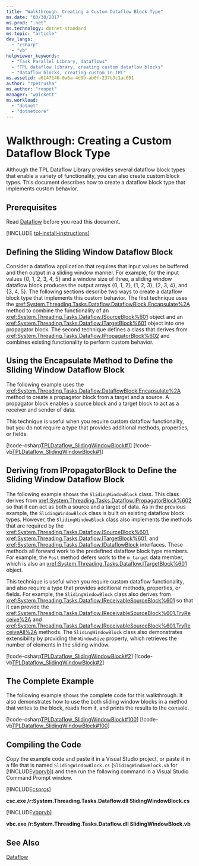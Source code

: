 ```yaml
---
title: "Walkthrough: Creating a Custom Dataflow Block Type"
ms.date: "03/30/2017"
ms.prod: ".net"
ms.technology: dotnet-standard
ms.topic: "article"
dev_langs: 
  - "csharp"
  - "vb"
helpviewer_keywords: 
  - "Task Parallel Library, dataflows"
  - "TPL dataflow library, creating custom dataflow blocks"
  - "dataflow blocks, creating custom in TPL"
ms.assetid: a6147146-0a6a-4d9b-ab0f-237b3c1ac691
author: "rpetrusha"
ms.author: "ronpet"
manager: "wpickett"
ms.workload: 
  - "dotnet"
  - "dotnetcore"
---
```

# Walkthrough: Creating a Custom Dataflow Block Type
Although the TPL Dataflow Library provides several dataflow block types that enable a variety of functionality, you can also create custom block types. This document describes how to create a dataflow block type that implements custom behavior.  
  
## Prerequisites  
 Read [Dataflow](../../../docs/standard/parallel-programming/dataflow-task-parallel-library.md) before you read this document.  

[!INCLUDE [tpl-install-instructions](../../../includes/tpl-install-instructions.md)]
  
## Defining the Sliding Window Dataflow Block  
 Consider a dataflow application that requires that input values be buffered and then output in a sliding window manner. For example, for the input values {0, 1, 2, 3, 4, 5} and a window size of three, a sliding window dataflow block produces the output arrays {0, 1, 2}, {1, 2, 3}, {2, 3, 4}, and {3, 4, 5}. The following sections describe two ways to create a dataflow block type that implements this custom behavior. The first technique uses the <xref:System.Threading.Tasks.Dataflow.DataflowBlock.Encapsulate%2A> method to combine the functionality of an <xref:System.Threading.Tasks.Dataflow.ISourceBlock%601> object and an <xref:System.Threading.Tasks.Dataflow.ITargetBlock%601> object into one propagator block. The second technique defines a class that derives from <xref:System.Threading.Tasks.Dataflow.IPropagatorBlock%602> and combines existing functionality to perform custom behavior.  
  
## Using the Encapsulate Method to Define the Sliding Window Dataflow Block  
 The following example uses the <xref:System.Threading.Tasks.Dataflow.DataflowBlock.Encapsulate%2A> method to create a propagator block from a target and a source. A propagator block enables a source block and a target block to act as a receiver and sender of data.  
  
 This technique is useful when you require custom dataflow functionality, but you do not require a type that provides additional methods, properties, or fields.  
  
 [!code-csharp[TPLDataflow_SlidingWindowBlock#1](../../../samples/snippets/csharp/VS_Snippets_Misc/tpldataflow_slidingwindowblock/cs/slidingwindowblock.cs#1)]
 [!code-vb[TPLDataflow_SlidingWindowBlock#1](../../../samples/snippets/visualbasic/VS_Snippets_Misc/tpldataflow_slidingwindowblock/vb/slidingwindowblock.vb#1)]  
  
## Deriving from IPropagatorBlock to Define the Sliding Window Dataflow Block  
 The following example shows the `SlidingWindowBlock` class. This class derives from <xref:System.Threading.Tasks.Dataflow.IPropagatorBlock%602> so that it can act as both a source and a target of data. As in the previous example, the `SlidingWindowBlock` class is built on existing dataflow block types. However, the `SlidingWindowBlock` class also implements the methods that are required by the <xref:System.Threading.Tasks.Dataflow.ISourceBlock%601>, <xref:System.Threading.Tasks.Dataflow.ITargetBlock%601>, and <xref:System.Threading.Tasks.Dataflow.IDataflowBlock> interfaces. These methods all forward work to the predefined dataflow block type members. For example, the `Post` method defers work to the `m_target` data member, which is also an <xref:System.Threading.Tasks.Dataflow.ITargetBlock%601> object.  
  
 This technique is useful when you require custom dataflow functionality, and also require a type that provides additional methods, properties, or fields. For example, the `SlidingWindowBlock` class also derives from <xref:System.Threading.Tasks.Dataflow.IReceivableSourceBlock%601> so that it can provide the <xref:System.Threading.Tasks.Dataflow.IReceivableSourceBlock%601.TryReceive%2A> and <xref:System.Threading.Tasks.Dataflow.IReceivableSourceBlock%601.TryReceiveAll%2A> methods. The `SlidingWindowBlock` class also demonstrates extensibility by providing the `WindowSize` property, which retrieves the number of elements in the sliding window.  
  
 [!code-csharp[TPLDataflow_SlidingWindowBlock#2](../../../samples/snippets/csharp/VS_Snippets_Misc/tpldataflow_slidingwindowblock/cs/slidingwindowblock.cs#2)]
 [!code-vb[TPLDataflow_SlidingWindowBlock#2](../../../samples/snippets/visualbasic/VS_Snippets_Misc/tpldataflow_slidingwindowblock/vb/slidingwindowblock.vb#2)]  
  
## The Complete Example  
 The following example shows the complete code for this walkthrough. It also demonstrates how to use the both sliding window blocks in a method that writes to the block, reads from it, and prints the results to the console.  
  
 [!code-csharp[TPLDataflow_SlidingWindowBlock#100](../../../samples/snippets/csharp/VS_Snippets_Misc/tpldataflow_slidingwindowblock/cs/slidingwindowblock.cs#100)]
 [!code-vb[TPLDataflow_SlidingWindowBlock#100](../../../samples/snippets/visualbasic/VS_Snippets_Misc/tpldataflow_slidingwindowblock/vb/slidingwindowblock.vb#100)]  
  
## Compiling the Code  
 Copy the example code and paste it in a Visual Studio project, or paste it in a file that is named `SlidingWindowBlock.cs` (`SlidingWindowBlock.vb` for [!INCLUDE[vbprvb](../../../includes/vbprvb-md.md)]) and then run the following command in a Visual Studio Command Prompt window.  
  
 [!INCLUDE[csprcs](../../../includes/csprcs-md.md)]  
  
 **csc.exe /r:System.Threading.Tasks.Dataflow.dll SlidingWindowBlock.cs**  
  
 [!INCLUDE[vbprvb](../../../includes/vbprvb-md.md)]  
  
 **vbc.exe /r:System.Threading.Tasks.Dataflow.dll SlidingWindowBlock.vb**  

## See Also  
 [Dataflow](../../../docs/standard/parallel-programming/dataflow-task-parallel-library.md)
